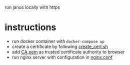 run janus locally with https

# instructions
- run docker container with `docker-compose up`
- create a certificate by following [create_cert.sh](certificate\create_cert.sh)
- add [CA.pem](certificate\myCA.pem) as trusted certificate authority to browser
- run nginx server with configuration in [nginx.conf](conf\nginx.conf)
